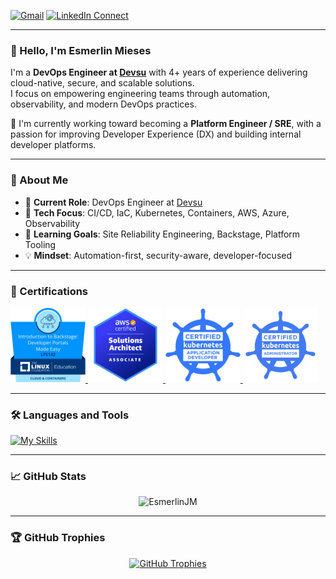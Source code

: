 [![Gmail](https://img.shields.io/badge/gmail-%23B23121.svg?&style=for-the-badge&logo=gmail&logoColor=white)](mailto:esmerlinjm@gmail.com?subject=From%20GitHub&cc=esmerlinjm@gmail.com&body=Hi,%20there.%20Found%20you%20from%20GitHub.)
[![LinkedIn Connect](https://img.shields.io/badge/linkedin-%230077B5.svg?&style=for-the-badge&logo=linkedin&logoColor=white)](https://www.linkedin.com/in/esmerlin-joel-mieses-18058814a/)
<!-- [![Portfolio Website](https://img.shields.io/badge/Portfolio-EsmerlinJM-2648ff?style=for-the-badge&logo=google-chrome&logoColor=white)](https://esmerlinjm.github.io/) -->

---

### 👋 Hello, I'm Esmerlin Mieses

I'm a **DevOps Engineer at [Devsu](https://devsu.com/)** with 4+ years of experience delivering cloud-native, secure, and scalable solutions.  
I focus on empowering engineering teams through automation, observability, and modern DevOps practices.

🚀 I'm currently working toward becoming a **Platform Engineer / SRE**, with a passion for improving Developer Experience (DX) and building internal developer platforms.

---

### 💼 About Me

- 🏢 **Current Role**: DevOps Engineer at [Devsu](https://devsu.com/)
- 🔧 **Tech Focus**: CI/CD, IaC, Kubernetes, Containers, AWS, Azure, Observability
- 🌱 **Learning Goals**: Site Reliability Engineering, Backstage, Platform Tooling
- 💡 **Mindset**: Automation-first, security-aware, developer-focused

---

### 🏅 Certifications

<p align="left">
  <a href="https://www.credly.com/earner/earned/badge/d4fe7d52-4ad3-4132-9563-fc3de0fa76fe" target="_blank">
    <img src="assets/images/backstage.png" alt="Backstage Certified" width="120" height="120"/>
  </a>
  <a href="https://www.credly.com/earner/earned/badge/6d4d280f-5a91-43a4-a4d1-9b23aa86f585" target="_blank">
    <img src="assets/images/saa.png" alt="AWS Solutions Architect Associate" width="120" height="120"/>
  </a>
  <a href="https://www.credly.com/earner/earned/badge/dd74fe6b-df18-4947-b8de-4e3476693372" target="_blank">
    <img src="assets/images/ckad.png" alt="CKAD Certified" width="120" height="120"/>
  </a>
  <a href="https://www.credly.com/earner/earned/badge/7774a36c-d2b7-4bf2-a973-2ff626876d4a" target="_blank">
    <img src="assets/images/cka.png" alt="CKA Certified" width="120" height="120"/>
  </a>
</p>

---

### 🛠️ Languages and Tools

[![My Skills](https://skillicons.dev/icons?i=aws,azure,bash,docker,git,github,githubactions,go,kubernetes,linux,mysql,gradle,nginx,openshift,postgres,py,typescript,redhat,redis,terraform,ansible,ubuntu,vim,vscode)](https://skillicons.dev)

---

### 📈 GitHub Stats

<p align="center">
  <img src="https://github-readme-stats.vercel.app/api?username=EsmerlinJM&show_icons=true&locale=en" alt="EsmerlinJM" />
</p>

---

### 🏆 GitHub Trophies

<p align="center">
  <a href="https://github.com/ryo-ma/github-profile-trophy">
    <img src="https://github-profile-trophy.vercel.app/?username=EsmerlinJM&theme=onedark" alt="GitHub Trophies" />
  </a>
</p>
